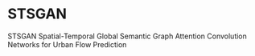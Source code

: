 # STSGAN
STSGAN Spatial-Temporal Global Semantic Graph Attention Convolution Networks for Urban Flow Prediction
